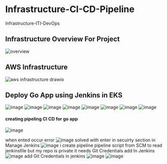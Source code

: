 # Infrastructure-CI-CD-Pipeline
Infrastructure-ITI-DevOps

## Infrastructure Overview For Project


![overview](https://github.com/mahmoudmohamed22/Infrastructure-CI-CD-Pipeline/assets/47304558/e7cab31f-cc8a-40ad-9412-fb3f3345dfaa)

## AWS Infrastructure 
![aws infrastructure drawio](https://github.com/mahmoudmohamed22/Infrastructure-CI-CD-Pipeline/assets/47304558/9ccf77c2-50e2-4d70-946a-2e2fcf49c634)


## Deploy Go App using Jenkins in EKS

![image](https://github.com/mahmoudmohamed22/Infrastructure-CI-CD-Pipeline/assets/47304558/868e6dc0-f67e-4674-afec-b77f5816bcd3)
![image](https://github.com/mahmoudmohamed22/Infrastructure-CI-CD-Pipeline/assets/47304558/67e104fe-b60b-4efa-a9b3-c11519e0c3d3)
![image](https://github.com/mahmoudmohamed22/Infrastructure-CI-CD-Pipeline/assets/47304558/e8595592-5b3c-4e97-b3e9-465dd930d9c0)
![image](https://github.com/mahmoudmohamed22/Infrastructure-CI-CD-Pipeline/assets/47304558/521b32e5-49c7-49a0-ba7a-53c1736327bc)
![image](https://github.com/mahmoudmohamed22/Infrastructure-CI-CD-Pipeline/assets/47304558/089804f1-68b1-4e49-bccb-89aa9061563a)
![image](https://github.com/mahmoudmohamed22/Infrastructure-CI-CD-Pipeline/assets/47304558/efac4a77-4dd7-4cf9-9f6b-3c4832eda317)
![image](https://github.com/mahmoudmohamed22/Infrastructure-CI-CD-Pipeline/assets/47304558/33886130-efce-45d1-8a6c-7300a0e77f24)
![image](https://github.com/mahmoudmohamed22/Infrastructure-CI-CD-Pipeline/assets/47304558/292f6024-2802-4a24-a62f-17942fa985ca)

#### creating pipeling CI CD for go app
![image](https://github.com/mahmoudmohamed22/Infrastructure-CI-CD-Pipeline/assets/47304558/15006b8b-9592-4992-88b1-13bd2a46f43e)

when ented occur error 
![image](https://github.com/mahmoudmohamed22/Infrastructure-CI-CD-Pipeline/assets/47304558/6de81cdc-3577-4a48-8ebc-b9129d5ee87e)
solved with enter in secuirty section in Manage Jenkins
![image](https://github.com/mahmoudmohamed22/Infrastructure-CI-CD-Pipeline/assets/47304558/eb450848-9729-4c37-91bf-7813479c15e9)
i create pipeline pipeline script from SCM to read jenkinsfile but my repo is private it needs Git Credentials add In Jenkins
![image](https://github.com/mahmoudmohamed22/Infrastructure-CI-CD-Pipeline/assets/47304558/1ba3fb23-d47c-4e52-9b7d-78fbf8036775)
add Git Credentials in jenkins 
![image](https://github.com/mahmoudmohamed22/Infrastructure-CI-CD-Pipeline/assets/47304558/007c1cf0-9d82-4ec3-b58a-cac7bb7743c8)
![image](https://github.com/mahmoudmohamed22/Infrastructure-CI-CD-Pipeline/assets/47304558/e58e6794-3975-4752-bcd5-671438fbc267)


